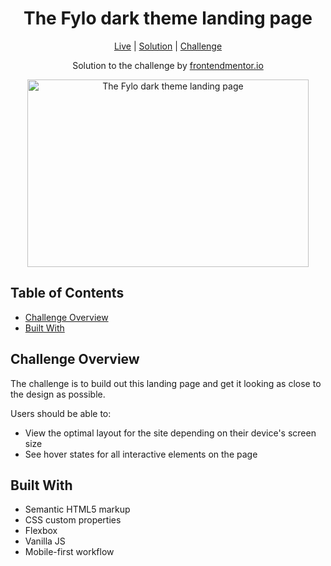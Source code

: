 <h1 align="center">The Fylo dark theme landing page</h1>

<div align="center">
	
[Live](https://aniru-dh21.github.io/Project-Tracking-Intro-Component/)
| [Solution](https://github.com/aniru-dh21/Project-Tracking-Intro-Component)
| [Challenge](https://www.frontendmentor.io/challenges/project-tracking-intro-component-5d289097500fcb331a67d80e)

Solution to the challenge by [frontendmentor.io](https://www.frontendmentor.io/)
</div>

<div align="center">
    <img src="" alt="The Fylo dark theme landing page" width="450" height="300">
</div>


<div>
  <h2>Table of Contents</h2>
  <ul>
    <li><a href="#overview">Challenge Overview</a></li>
    <li><a href="#built-with">Built With</a></li>
  </ul>
</div>

<h2 id="overview">Challenge Overview</h2>

<p>The challenge is to build out this landing page and get it looking as close to the design as possible.</p>
<p>Users should be able to:</p>
<ul>
  <li>View the optimal layout for the site depending on their device's screen size</li>
  <li>See hover states for all interactive elements on the page</li>
</ul>

<h2 id="built-with">Built With</h2>

<ul>
  <li>Semantic HTML5 markup</li>
  <li>CSS custom properties</li>
  <li>Flexbox</li>
  <li>Vanilla JS</li>
  <li>Mobile-first workflow</li>
</ul>
